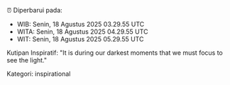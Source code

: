 ⏰ Diperbarui pada:
- WIB: Senin, 18 Agustus 2025 03.29.55 UTC
- WITA: Senin, 18 Agustus 2025 04.29.55 UTC
- WIT: Senin, 18 Agustus 2025 05.29.55 UTC

Kutipan Inspiratif:
"It is during our darkest moments that we must focus to see the light."


Kategori: inspirational

